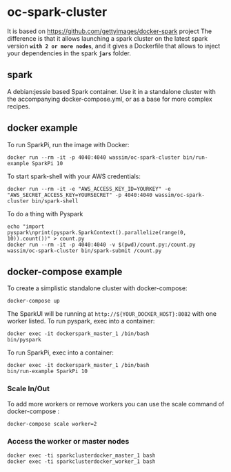 # oc-spark-cluster
It is based on https://github.com/gettyimages/docker-spark project 
The difference is that it allows launching a spark cluster on the latest spark version **`with 2 or more nodes`**, and it gives a Dockerfile that allows to inject your dependencies in the spark **`jars`** folder.  


## spark
A debian:jessie based Spark container. Use it in a standalone cluster with the accompanying docker-compose.yml, or as a base for more complex recipes.

## docker example
To run SparkPi, run the image with Docker:
```
docker run --rm -it -p 4040:4040 wassim/oc-spark-cluster bin/run-example SparkPi 10
```

To start spark-shell with your AWS credentials:
```
docker run --rm -it -e "AWS_ACCESS_KEY_ID=YOURKEY" -e "AWS_SECRET_ACCESS_KEY=YOURSECRET" -p 4040:4040 wassim/oc-spark-cluster bin/spark-shell
```

To do a thing with Pyspark
```
echo "import pyspark\nprint(pyspark.SparkContext().parallelize(range(0, 10)).count())" > count.py
docker run --rm -it -p 4040:4040 -v $(pwd)/count.py:/count.py wassim/oc-spark-cluster bin/spark-submit /count.py
```

## docker-compose example
To create a simplistic standalone cluster with docker-compose:

```
docker-compose up
```

The SparkUI will be running at `http://${YOUR_DOCKER_HOST}:8082` with one worker listed. To run pyspark, exec into a container:

```
docker exec -it dockerspark_master_1 /bin/bash
bin/pyspark
```

To run SparkPi, exec into a container:

```
docker exec -it dockerspark_master_1 /bin/bash
bin/run-example SparkPi 10
```

### Scale In/Out
To add more workers or remove workers you can use the scale command of docker-compose : 
```
docker-compose scale worker=2
```

### Access the worker or master nodes

```
docker exec -ti sparkclusterdocker_master_1 bash
docker exec -ti sparkclusterdocker_worker_1 bash
```
